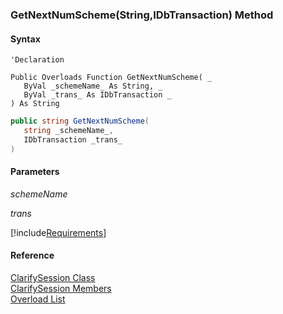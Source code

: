 ﻿### GetNextNumScheme(String,IDbTransaction) Method

#### Syntax

```vbnet
'Declaration

Public Overloads Function GetNextNumScheme( _
   ByVal _schemeName_ As String, _
   ByVal _trans_ As IDbTransaction _
) As String
```

```csharp
public string GetNextNumScheme( 
   string _schemeName_,
   IDbTransaction _trans_
)
```

#### Parameters

_schemeName_

_trans_

[!include[Requirements](../partials/requirements.md)]

#### Reference

[ClarifySession Class](fcSDK~FChoice.Foundation.Clarify.ClarifySession.md)  
[ClarifySession Members](fcSDK~FChoice.Foundation.Clarify.ClarifySession_members.md)  
[Overload List](fcSDK~FChoice.Foundation.Clarify.ClarifySession~GetNextNumScheme.md)